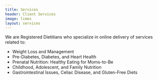```yaml
---
title: Services
header: Client Services
image: limes
layout: services
---
```


We are Registered Dietitians who specialize in online delivery of services related to:

* Weight Loss and Management
* Pre-Diabetes, Diabetes, and Heart Health
* Prenatal Nutrition: Healthy Eating for Moms-to-Be
* Childhood, Adolescent, and Family Nutrition
* Gastrointestinal Issues, Celiac Disease, and Gluten-Free Diets

